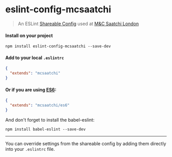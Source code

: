 # eslint-config-mcsaatchi

> An ESLint [Shareable Config](http://eslint.org/docs/developer-guide/shareable-configs) used at [M&C Saatchi London](http://mcsaatchi.com/london)

#### Install on your project
```
npm install eslint-config-mcsaatchi --save-dev
```

#### Add to your local `.eslintrc`
```json
{
  "extends": "mcsaatchi"
}
```

#### Or if you are using [ES6](http://www.ecma-international.org/ecma-262/6.0/):
```json
{
  "extends": "mcsaatchi/es6"
}
```

And don't forget to install the babel-eslint:
```
npm install babel-eslint --save-dev
```

---
You can override settings from the shareable config by adding them directly into your `.eslintrc` file.
